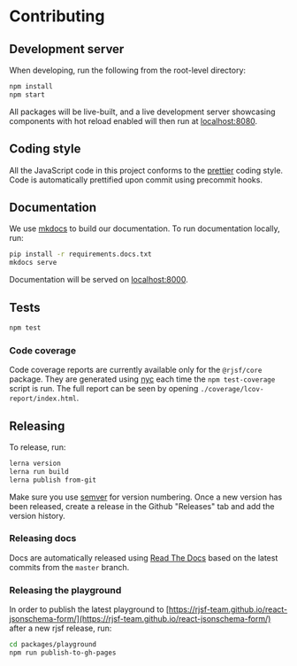 # Contributing

## Development server

When developing, run the following from the root-level directory:

```bash
npm install
npm start
```

All packages will be live-built, and a live development server showcasing components with hot reload enabled will then run at [localhost:8080](http://localhost:8080).

## Coding style

All the JavaScript code in this project conforms to the [prettier](https://github.com/prettier/prettier) coding style. Code is automatically prettified upon commit using precommit hooks.

## Documentation

We use [mkdocs](https://www.mkdocs.org/) to build our documentation. To run documentation locally, run:

```bash
pip install -r requirements.docs.txt
mkdocs serve
```

Documentation will be served on [localhost:8000](http://localhost:8000).

## Tests

```bash
npm test
```

### Code coverage

Code coverage reports are currently available only for the `@rjsf/core` package. They are generated using [nyc](https://github.com/istanbuljs/nyc) each time the `npm test-coverage` script is run.
The full report can be seen by opening `./coverage/lcov-report/index.html`.


## Releasing

To release, run:

```bash
lerna version
lerna run build
lerna publish from-git
```

Make sure you use [semver](https://semver.org/) for version numbering. Once a new version has been released, create a release in the Github "Releases" tab and add the version history.

### Releasing docs

Docs are automatically released using [Read The Docs](https://readthedocs.org/) based on the latest commits from the `master` branch.

### Releasing the playground

In order to publish the latest playground to [https://rjsf-team.github.io/react-jsonschema-form/](https://rjsf-team.github.io/react-jsonschema-form/) after a new rjsf release, run:

```bash
cd packages/playground
npm run publish-to-gh-pages
```
